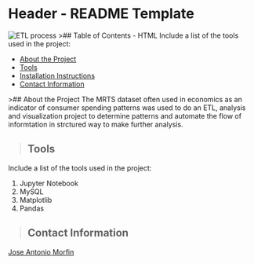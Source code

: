 # Header - README Template
<img src="https://miro.medium.com/max/1400/1*uVQlxqfsQgmjXz780nNCSA.png" alt="ETL process" title= "ETL process - html" />
 >## Table of Contents - HTML
Include a list of the tools used in the project:
<ul>
   <li><a href="#about_the_project">About the Project</a></li>
   <li><a href="#tools">Tools</a></li>
   <li><a href="#installation_instructions">Installation Instructions</a></li>
   <li><a href="#contact">Contact Information</a></li>
</ul>
<a class="anchor" id="about the project"></a>
>## About the Project
The MRTS dataset often used in  economics as an indicator of consumer spending patterns was used to do an ETL, analysis and visualization project to determine patterns and automate the flow of informtation in strctured way to make further analysis. 

<a class="anchor" id="tools"></a>
>## Tools
Include a list of the tools used in the project:
<ol>
    <li>Jupyter Notebook</li>
    <li>MySQL</li>
    <li>Matplotlib</li>
    <li>Pandas</li>    
</ol>

<a class="anchor" id="contact"></a>
>## Contact Information
[Jose Antonio Morfin](https://www.linkedin.com/in/antonio-morfin-guerrero)

